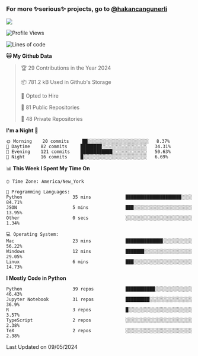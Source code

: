 ### For more ✨serious✨ projects, go to [@hakancangunerli](https://github.com/hakancangunerli)

![](https://github-readme-stats.vercel.app/api/top-langs/?username=hakancangunerli&layout=compact&hide=jupyter%20notebook,tex,html,shell,CSS,Ruby,Makefile,EmberScript,MATLAB,C&langs_count=6&exclude_repo=2015-csharp,gt_code,gsu_code,uga_code,uga_robotics)

<!--START_SECTION:waka-->
![Profile Views](http://img.shields.io/badge/Profile%20Views-0-blue)

![Lines of code](https://img.shields.io/badge/From%20Hello%20World%20I%27ve%20Written-480931%20lines%20of%20code-blue)

**🐱 My Github Data** 

> 🏆 29 Contributions in the Year 2024
 > 
> 📦 781.2 kB Used in Github's Storage 
 > 
> 💼 Opted to Hire
 > 
> 📜 81 Public Repositories 
 > 
> 🔑 48 Private Repositories  
 > 
**I'm a Night 🦉** 

```text
🌞 Morning    20 commits     ██░░░░░░░░░░░░░░░░░░░░░░░   8.37% 
🌆 Daytime    82 commits     ████████░░░░░░░░░░░░░░░░░   34.31% 
🌃 Evening    121 commits    ████████████░░░░░░░░░░░░░   50.63% 
🌙 Night      16 commits     █░░░░░░░░░░░░░░░░░░░░░░░░   6.69%

```


📊 **This Week I Spent My Time On** 

```text
⌚︎ Time Zone: America/New_York

💬 Programming Languages: 
Python                   35 mins             █████████████████████░░░░   84.71% 
JSON                     5 mins              ███░░░░░░░░░░░░░░░░░░░░░░   13.95% 
Other                    0 secs              ░░░░░░░░░░░░░░░░░░░░░░░░░   1.34%

💻 Operating System: 
Mac                      23 mins             ██████████████░░░░░░░░░░░   56.22% 
Windows                  12 mins             ███████░░░░░░░░░░░░░░░░░░   29.05% 
Linux                    6 mins              ███░░░░░░░░░░░░░░░░░░░░░░   14.73%

```

**I Mostly Code in Python** 

```text
Python                   39 repos            ███████████░░░░░░░░░░░░░░   46.43% 
Jupyter Notebook         31 repos            █████████░░░░░░░░░░░░░░░░   36.9% 
R                        3 repos             █░░░░░░░░░░░░░░░░░░░░░░░░   3.57% 
TypeScript               2 repos             ░░░░░░░░░░░░░░░░░░░░░░░░░   2.38% 
TeX                      2 repos             ░░░░░░░░░░░░░░░░░░░░░░░░░   2.38%

```



 Last Updated on 09/05/2024
<!--END_SECTION:waka-->


